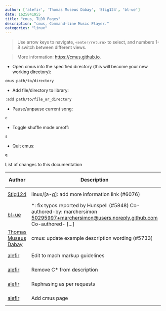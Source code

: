 ```yaml
---
author: ['alefir', 'Thomas Museus Dabay', 'Stig124', 'bl-ue']
date: 1625841955
title: "cmus, TLDR Pages"
description: "cmus, Command-line Music Player."
categories: "linux"
---
```

> Use arrow keys to navigate, `<enter/return>` to select, and numbers 1-8 switch between different views.

> More information: <https://cmus.github.io>.

- Open cmus into the specified directory (this will become your new working directory):

```bash
cmus path/to/directory
```

- Add file/directory to library:

```bash
:add path/to/file_or_directory
```

- Pause/unpause current song:

```bash
c
```

- Toggle shuffle mode on/off:

```bash
s
```

- Quit cmus:

```bash
q
```
List of changes to this documentation


Author | Description | ISO 8601 Date | GitHub link
------|-----|-----|-----
[Stig124](mailto:stigpro@outlook.fr) | linux/[a-g]: add more information link (#6076) | 2021-07-09T16:45:55 | [3697c62b5e5c](https://github.com/tldr-pages/tldr/commit/3697c62b5e5cd9bae7a99c591cb81d1ddcfbf792)
[bl-ue](mailto:54780737+bl-ue@users.noreply.github.com) | *: fix typos reported by Hunspell (#5848) Co-authored-by: marchersimon <50295997+marchersimon@users.noreply.github.com> Co-authored- [...] | 2021-05-20T22:13:41 | [8ebd171d6f00](https://github.com/tldr-pages/tldr/commit/8ebd171d6f001698709fefc02b1fd5cc9f3a99c4)
[Thomas Museus Dabay](mailto:41303137+thomas-m-d@users.noreply.github.com) | cmus: update example description wording (#5733) | 2021-04-14T13:09:36 | [a128d2c16074](https://github.com/tldr-pages/tldr/commit/a128d2c160746dd9dff0093782b4a08762b3c2dc)
[alefir](mailto:zmudd@san.rr.com) | Edit to mach markup guidelines | 2017-01-05T05:18:00 | [dfc3d02a252a](https://github.com/tldr-pages/tldr/commit/dfc3d02a252af55c8e02d0159bd596341883c8fd)
[alefir](mailto:zmudd@san.rr.com) | Remove C* from description | 2017-01-02T18:11:27 | [084acff8bb80](https://github.com/tldr-pages/tldr/commit/084acff8bb802ad5ea756cb80deccee5f8a7f6a7)
[alefir](mailto:zmudd@san.rr.com) | Rephrasing as per requests | 2017-01-02T18:11:27 | [7884babde578](https://github.com/tldr-pages/tldr/commit/7884babde5787ff43266abb183ea968c5153f6ef)
[alefir](mailto:zmudd@san.rr.com) | Add cmus page | 2017-01-02T18:11:27 | [72647aed17c4](https://github.com/tldr-pages/tldr/commit/72647aed17c4b6429df4dae6e221524b1a61c850)

